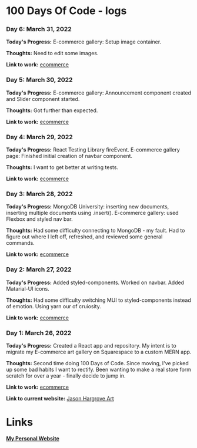 # 100 Days Of Code - logs

### Day 6: March 31, 2022

**Today's Progress:** E-commerce gallery: Setup image container.

**Thoughts:** Need to edit some images. 

**Link to work:** [ecommerce](https://github.com/Jason-Hargrove/ecommerce.git)

### Day 5: March 30, 2022

**Today's Progress:** E-commerce gallery: Announcement component created and Slider component started.

**Thoughts:** Got further than expected.

**Link to work:** [ecommerce](https://github.com/Jason-Hargrove/ecommerce.git)

### Day 4: March 29, 2022

**Today's Progress:** React Testing Library fireEvent. E-commerce gallery page: Finished initial creation of navbar component.

**Thoughts:** I want to get better at writing tests.

**Link to work:** [ecommerce](https://github.com/Jason-Hargrove/ecommerce.git)

### Day 3: March 28, 2022

**Today's Progress:** MongoDB University: inserting new documents, inserting multiple documents using .insert(). E-commerce gallery: used Flexbox and styled nav bar.

**Thoughts:** Had some difficulty connecting to MongoDB - my fault. Had to figure out where I left off, refreshed, and reviewed some general commands.

**Link to work:** [ecommerce](https://github.com/Jason-Hargrove/ecommerce.git)

### Day 2: March 27, 2022

**Today's Progress:** Added styled-components. Worked on navbar. Added Matarial-UI icons.

**Thoughts:** Had some difficulty switching MUI to styled-components instead of emotion. Using yarn our of cruiosity. 

**Link to work:** [ecommerce](https://github.com/Jason-Hargrove/ecommerce.git)

### Day 1: March 26, 2022

**Today's Progress:** Created a React app and repository. My intent is to migrate my E-commerce art gallery on Squarespace to a custom MERN app.

**Thoughts:** Second time doing 100 Days of Code. Since moving, I've picked up some bad habits I want to rectify. Been wanting to make a real store form scratch for over a year - finally decide to jump in.

**Link to work:** [ecommerce](https://github.com/Jason-Hargrove/ecommerce.git)

**Link to current website:** [Jason Hargrove Art](http://www.jasonhargroveart.com/)

# Links

[__My Personal Website__](http://www.jasonhargroveart.com/)
